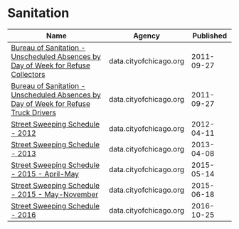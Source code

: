 # Sanitation

Name | Agency | Published
---- | ---- | ---------
[Bureau of Sanitation - Unscheduled Absences by Day of Week for Refuse Collectors](../socrata/zfrs-dbnr.md) | data.cityofchicago.org | 2011-09-27
[Bureau of Sanitation - Unscheduled Absences by Day of Week for Refuse Truck Drivers](../socrata/tcj9-8qd8.md) | data.cityofchicago.org | 2011-09-27
[Street Sweeping Schedule - 2012](../socrata/k3hy-v5xb.md) | data.cityofchicago.org | 2012-04-11
[Street Sweeping Schedule - 2013](../socrata/8h6a-imtk.md) | data.cityofchicago.org | 2013-04-08
[Street Sweeping Schedule - 2015 - April-May](../socrata/waad-z968.md) | data.cityofchicago.org | 2015-05-14
[Street Sweeping Schedule - 2015 - May-November](../socrata/ggci-kynu.md) | data.cityofchicago.org | 2015-06-18
[Street Sweeping Schedule - 2016](../socrata/x2vd-qke7.md) | data.cityofchicago.org | 2016-10-25

